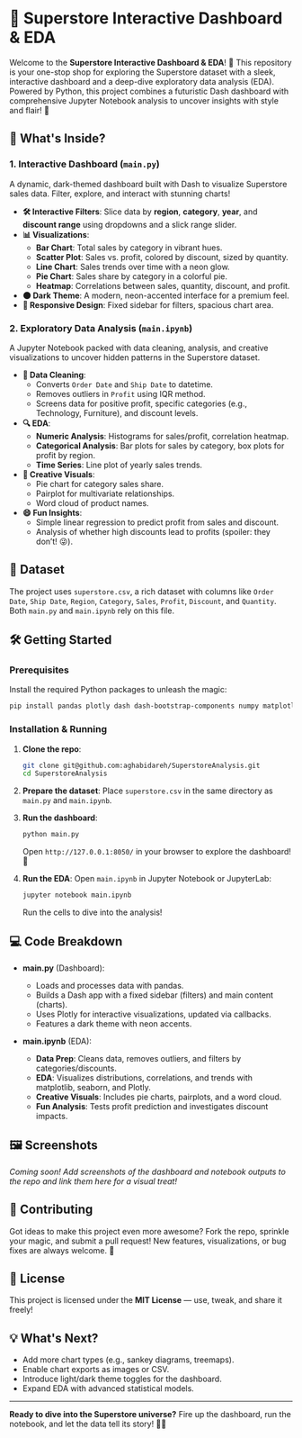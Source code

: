 # 🌟 Superstore Interactive Dashboard & EDA

Welcome to the **Superstore Interactive Dashboard & EDA**! 🎉 This repository is your one-stop shop for exploring the Superstore dataset with a sleek, interactive dashboard and a deep-dive exploratory data analysis (EDA). Powered by Python, this project combines a futuristic Dash dashboard with comprehensive Jupyter Notebook analysis to uncover insights with style and flair! 🚀

## 🎯 What's Inside?

### 1. **Interactive Dashboard (`main.py`)**
A dynamic, dark-themed dashboard built with Dash to visualize Superstore sales data. Filter, explore, and interact with stunning charts!

- **🛠️ Interactive Filters**: Slice data by **region**, **category**, **year**, and **discount range** using dropdowns and a slick range slider.
- **📊 Visualizations**:
  - **Bar Chart**: Total sales by category in vibrant hues.
  - **Scatter Plot**: Sales vs. profit, colored by discount, sized by quantity.
  - **Line Chart**: Sales trends over time with a neon glow.
  - **Pie Chart**: Sales share by category in a colorful pie.
  - **Heatmap**: Correlations between sales, quantity, discount, and profit.
- **🌑 Dark Theme**: A modern, neon-accented interface for a premium feel.
- **📱 Responsive Design**: Fixed sidebar for filters, spacious chart area.

### 2. **Exploratory Data Analysis (`main.ipynb`)**
A Jupyter Notebook packed with data cleaning, analysis, and creative visualizations to uncover hidden patterns in the Superstore dataset.

- **🧹 Data Cleaning**:
  - Converts `Order Date` and `Ship Date` to datetime.
  - Removes outliers in `Profit` using IQR method.
  - Screens data for positive profit, specific categories (e.g., Technology, Furniture), and discount levels.
- **🔍 EDA**:
  - **Numeric Analysis**: Histograms for sales/profit, correlation heatmap.
  - **Categorical Analysis**: Bar plots for sales by category, box plots for profit by region.
  - **Time Series**: Line plot of yearly sales trends.
- **🎨 Creative Visuals**:
  - Pie chart for category sales share.
  - Pairplot for multivariate relationships.
  - Word cloud of product names.
- **😄 Fun Insights**:
  - Simple linear regression to predict profit from sales and discount.
  - Analysis of whether high discounts lead to profits (spoiler: they don’t! 😜).

## 📂 Dataset

The project uses `superstore.csv`, a rich dataset with columns like `Order Date`, `Ship Date`, `Region`, `Category`, `Sales`, `Profit`, `Discount`, and `Quantity`. Both `main.py` and `main.ipynb` rely on this file.

## 🛠️ Getting Started

### Prerequisites

Install the required Python packages to unleash the magic:

```bash
pip install pandas plotly dash dash-bootstrap-components numpy matplotlib seaborn wordcloud scikit-learn
```

### Installation & Running

1. **Clone the repo**:
   ```bash
   git clone git@github.com:aghabidareh/SuperstoreAnalysis.git
   cd SuperstoreAnalysis
   ```

2. **Prepare the dataset**: Place `superstore.csv` in the same directory as `main.py` and `main.ipynb`.

3. **Run the dashboard**:
   ```bash
   python main.py
   ```
   Open `http://127.0.0.1:8050/` in your browser to explore the dashboard! 🎉

4. **Run the EDA**:
   Open `main.ipynb` in Jupyter Notebook or JupyterLab:
   ```bash
   jupyter notebook main.ipynb
   ```
   Run the cells to dive into the analysis!

## 💻 Code Breakdown

- **main.py** (Dashboard):
  - Loads and processes data with pandas.
  - Builds a Dash app with a fixed sidebar (filters) and main content (charts).
  - Uses Plotly for interactive visualizations, updated via callbacks.
  - Features a dark theme with neon accents.

- **main.ipynb** (EDA):
  - **Data Prep**: Cleans data, removes outliers, and filters by categories/discounts.
  - **EDA**: Visualizes distributions, correlations, and trends with matplotlib, seaborn, and Plotly.
  - **Creative Visuals**: Includes pie charts, pairplots, and a word cloud.
  - **Fun Analysis**: Tests profit prediction and investigates discount impacts.

## 🖼️ Screenshots

*Coming soon! Add screenshots of the dashboard and notebook outputs to the repo and link them here for a visual treat!*

## 🤝 Contributing

Got ideas to make this project even more awesome? Fork the repo, sprinkle your magic, and submit a pull request! New features, visualizations, or bug fixes are always welcome. 🌈

## 📜 License

This project is licensed under the **MIT License** — use, tweak, and share it freely!

## 💡 What's Next?

- Add more chart types (e.g., sankey diagrams, treemaps).
- Enable chart exports as images or CSV.
- Introduce light/dark theme toggles for the dashboard.
- Expand EDA with advanced statistical models.

---

**Ready to dive into the Superstore universe?** Fire up the dashboard, run the notebook, and let the data tell its story! 🚀✨